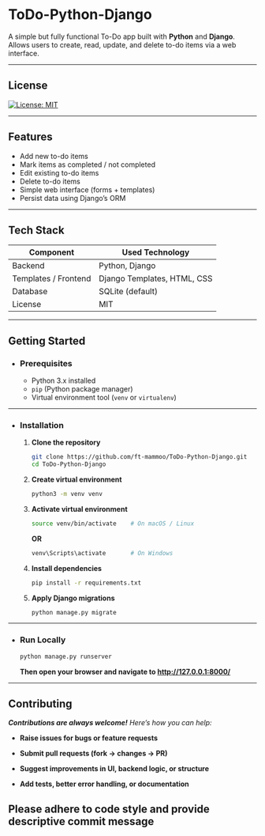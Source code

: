 
# ToDo-Python-Django

A simple but fully functional To-Do app built with **Python** and **Django**.  
Allows users to create, read, update, and delete to-do items via a web interface.  

---

## License

[![License: MIT](https://img.shields.io/badge/License-MIT-blue.svg)](LICENSE)

---
## Features

- Add new to-do items  
- Mark items as completed / not completed  
- Edit existing to-do items  
- Delete to-do items  
- Simple web interface (forms + templates)  
- Persist data using Django’s ORM  

---
## Tech Stack

| Component            | Used Technology            |
|----------------------|-----------------------------|
| Backend              | Python, Django             |
| Templates / Frontend | Django Templates, HTML, CSS |
| Database             | SQLite (default) |
| License              | MIT                         |

---

## Getting Started

- ### Prerequisites

    - Python 3.x installed  
    - `pip` (Python package manager)  
    - Virtual environment tool (`venv` or `virtualenv`)  

---

- ### Installation

    1. **Clone the repository**  
        ```bash
        git clone https://github.com/ft-mammoo/ToDo-Python-Django.git
        cd ToDo-Python-Django
        ```
    2. **Create virtual environment**
        ```bash
        python3 -m venv venv
        ```
    3. **Activate virtual environment**
        ```bash
        source venv/bin/activate    # On macOS / Linux
        ```
        **OR**
        ```bash
        venv\Scripts\activate       # On Windows
        ```
    4. **Install dependencies**
        ```bash
        pip install -r requirements.txt
        ```
    5. **Apply Django migrations**
        ```bash
        python manage.py migrate
        ```
---



- ### Run Locally

    ```bash
    python manage.py runserver
    ```
    **Then open your browser and navigate to http://127.0.0.1:8000/**
---


## Contributing

****Contributions are always welcome!*** *Here’s how you can help:**

- **Raise issues for bugs or feature requests**

- **Submit pull requests (fork → changes → PR)**

- **Suggest improvements in UI, backend logic, or structure**

- **Add tests, better error handling, or documentation**

****Please adhere to code style and provide descriptive commit message****
---